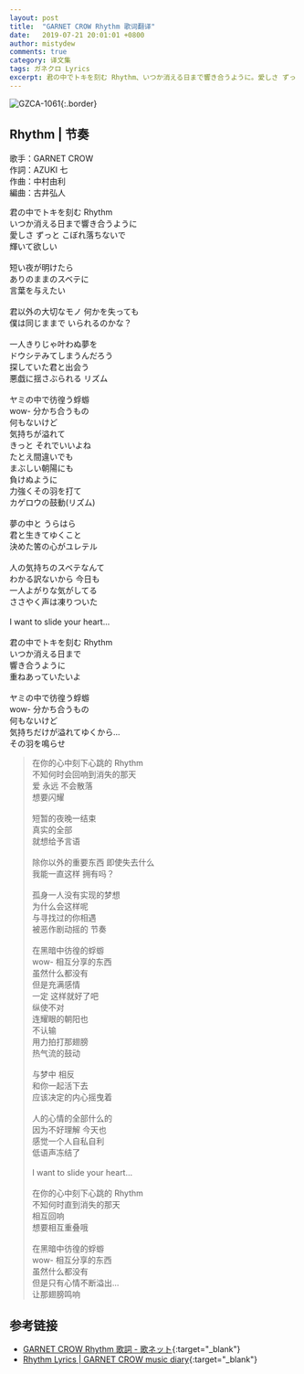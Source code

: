 ```yaml
---
layout: post
title:  "GARNET CROW Rhythm 歌词翻译"
date:   2019-07-21 20:01:01 +0800
author: mistydew
comments: true
category: 译文集
tags: ガネクロ Lyrics
excerpt: 君の中でトキを刻む Rhythm、いつか消える日まで響き合うように。愛しさ ずっと こぼれ落ちないで、輝いて欲しい。
---
```

![GZCA-1061](https://crowsub.github.io/assets/images/discography/album/GZCA-1061.jpg){:.border}

## Rhythm | 节奏

歌手：GARNET CROW<br>
作詞：AZUKI 七<br>
作曲：中村由利<br>
編曲：古井弘人

<div class="lyric-original">
<p>
君の中でトキを刻む Rhythm<br>
いつか消える日まで響き合うように<br>
愛しさ ずっと こぼれ落ちないで<br>
輝いて欲しい<br>
<br>
短い夜が明けたら<br>
ありのままのスベテに<br>
言葉を与えたい<br>
<br>
君以外の大切なモノ 何かを失っても<br>
僕は同じままで いられるのかな？<br>
<br>
一人きりじゃ叶わぬ夢を<br>
ドウシテみてしまうんだろう<br>
探していた君と出会う<br>
悪戯に揺さぶられる リズム<br>
<br>
ヤミの中で彷徨う蜉蝣<br>
wow- 分かち合うもの<br>
何もないけど<br>
気持ちが溢れて<br>
きっと それでいいよね<br>
たとえ間違いでも<br>
まぶしい朝陽にも<br>
負けぬように<br>
力強くその羽を打て<br>
カゲロウの鼓動(リズム)<br>
<br>
夢の中と うらはら<br>
君と生きてゆくこと<br>
決めた筈の心がユレテル<br>
<br>
人の気持ちのスベテなんて<br>
わかる訳ないから 今日も<br>
一人よがりな気がしてる<br>
ささやく声は凍りついた<br>
<br>
I want to slide your heart...<br>
<br>
君の中でトキを刻む Rhythm<br>
いつか消える日まで<br>
響き合うように<br>
重ねあっていたいよ<br>
<br>
ヤミの中で彷徨う蜉蝣<br>
wow- 分かち合うもの<br>
何もないけど<br>
気持ちだけが溢れてゆくから…<br>
その羽を鳴らせ
</p>
</div>

<div class="lyric-translation">
<blockquote>
在你的心中刻下心跳的 Rhythm<br>
不知何时会回响到消失的那天<br>
爱 永远 不会散落<br>
想要闪耀<br>
<br>
短暂的夜晚一结束<br>
真实的全部<br>
就想给予言语<br>
<br>
除你以外的重要东西 即使失去什么<br>
我能一直这样 拥有吗？<br>
<br>
孤身一人没有实现的梦想<br>
为什么会这样呢<br>
与寻找过的你相遇<br>
被恶作剧动摇的 节奏<br>
<br>
在黑暗中彷徨的蜉蝣<br>
wow- 相互分享的东西<br>
虽然什么都没有<br>
但是充满感情<br>
一定 这样就好了吧<br>
纵使不对<br>
连耀眼的朝阳也<br>
不认输<br>
用力拍打那翅膀<br>
热气流的鼓动<br>
<br>
与梦中 相反<br>
和你一起活下去<br>
应该决定的内心摇曳着<br>
<br>
人的心情的全部什么的<br>
因为不好理解 今天也<br>
感觉一个人自私自利<br>
低语声冻结了<br>
<br>
I want to slide your heart...<br>
<br>
在你的心中刻下心跳的 Rhythm<br>
不知何时直到消失的那天<br>
相互回响<br>
想要相互重叠哦<br>
<br>
在黑暗中彷徨的蜉蝣<br>
wow- 相互分享的东西<br>
虽然什么都没有<br>
但是只有心情不断溢出...<br>
让那翅膀鸣响
</blockquote>
</div>

## 参考链接

* [GARNET CROW Rhythm 歌詞 - 歌ネット](https://www.uta-net.com/song/20121){:target="_blank"}
* [Rhythm Lyrics \| GARNET CROW music diary](https://crowsub.github.io/lyrics/original/Rhythm.html){:target="_blank"}
